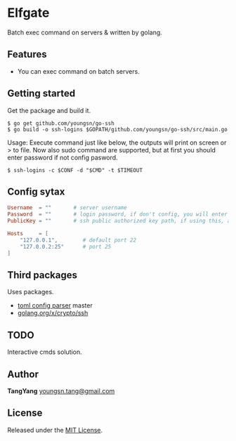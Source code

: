 # Elfgate

Batch exec command on servers &amp; written by golang.

## Features

- You can exec command on batch servers.

## Getting started

Get the package and build it.

```shell
$ go get github.com/youngsn/go-ssh
$ go build -o ssh-logins $GOPATH/github.com/youngsn/go-ssh/src/main.go
```

Usage:
Execute command just like below, the outputs will print on screen or > to file.
Now also sudo command are supported, but at first you should enter password if not config pasword.

```shell
$ ssh-logins -c $CONF -d "$CMD" -t $TIMEOUT
```

## Config sytax
```toml
Username  = ""       # server username
Password  = ""       # login password, if don't config, you will enter through stdin
PublicKey = ""       # ssh public authorized key path, if using this, add here

Hosts     = [
    "127.0.0.1",        # default port 22
    "127.0.0.2:25"      # port 25
]
```


## Third packages

Uses packages.

- [toml config parser](https://github.com/BurntSushi/toml) master
- [golang.org/x/crypto/ssh](https://github.com/golang/crypto)

## TODO

Interactive cmds solution.

## Author

**TangYang**
<youngsn.tang@gmail.com>

## License

Released under the [MIT License](https://github.com/youngsn/go-ssh/blob/master/LICENSE).
